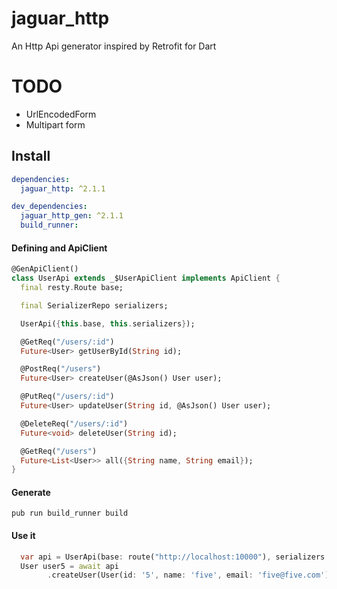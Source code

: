 # jaguar_http

An Http Api generator inspired by Retrofit for Dart

# TODO

+ UrlEncodedForm
+ Multipart form

## Install

```yaml
dependencies:
  jaguar_http: ^2.1.1

dev_dependencies:
  jaguar_http_gen: ^2.1.1
  build_runner:
```

#### Defining and ApiClient

```dart
@GenApiClient()
class UserApi extends _$UserApiClient implements ApiClient {
  final resty.Route base;

  final SerializerRepo serializers;

  UserApi({this.base, this.serializers});

  @GetReq("/users/:id")
  Future<User> getUserById(String id);

  @PostReq("/users")
  Future<User> createUser(@AsJson() User user);

  @PutReq("/users/:id")
  Future<User> updateUser(String id, @AsJson() User user);

  @DeleteReq("/users/:id")
  Future<void> deleteUser(String id);

  @GetReq("/users")
  Future<List<User>> all({String name, String email});
}
```

#### Generate
`pub run build_runner build`

#### Use it
```dart
  var api = UserApi(base: route("http://localhost:10000"), serializers: repo);
  User user5 = await api
        .createUser(User(id: '5', name: 'five', email: 'five@five.com'));
```
